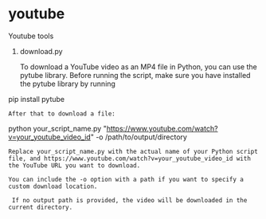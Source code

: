 # youtube
Youtube tools

1) download.py
   
    To download a YouTube video as an MP4 file in Python, you can use the pytube library.
    Before running the script, make sure you have installed the pytube library by running

 pip install pytube

    After that to download a file:

 python your_script_name.py "https://www.youtube.com/watch?v=your_youtube_video_id" -o /path/to/output/directory

    Replace your_script_name.py with the actual name of your Python script file, and https://www.youtube.com/watch?v=your_youtube_video_id with the YouTube URL you want to download. 

    You can include the -o option with a path if you want to specify a custom download location.

     If no output path is provided, the video will be downloaded in the current directory.
